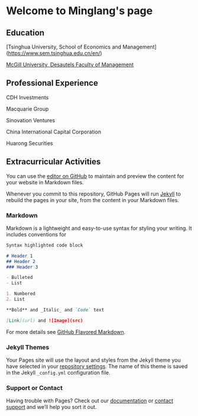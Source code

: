 # Welcome to Minglang's page

## Education
[Tsinghua University, School of Economics and Management] (https://www.sem.tsinghua.edu.cn/en/)

[McGill University, Desautels Faculty of Management](https://www.mcgill.ca/desautels/)

## Professional Experience

CDH Investments

Macquarie Group

Sinovation Ventures

China International Capital Corporation

Huarong Securities

## Extracurricular Activities
























You can use the [editor on GitHub](https://github.com/yangml16/minglang.cv/edit/master/index.md) to maintain and preview the content for your website in Markdown files.

Whenever you commit to this repository, GitHub Pages will run [Jekyll](https://jekyllrb.com/) to rebuild the pages in your site, from the content in your Markdown files.

### Markdown

Markdown is a lightweight and easy-to-use syntax for styling your writing. It includes conventions for

```markdown
Syntax highlighted code block

# Header 1
## Header 2
### Header 3

- Bulleted
- List

1. Numbered
2. List

**Bold** and _Italic_ and `Code` text

[Link](url) and ![Image](src)
```

For more details see [GitHub Flavored Markdown](https://guides.github.com/features/mastering-markdown/).

### Jekyll Themes

Your Pages site will use the layout and styles from the Jekyll theme you have selected in your [repository settings](https://github.com/yangml16/minglang.cv/settings). The name of this theme is saved in the Jekyll `_config.yml` configuration file.

### Support or Contact

Having trouble with Pages? Check out our [documentation](https://help.github.com/categories/github-pages-basics/) or [contact support](https://github.com/contact) and we’ll help you sort it out.
